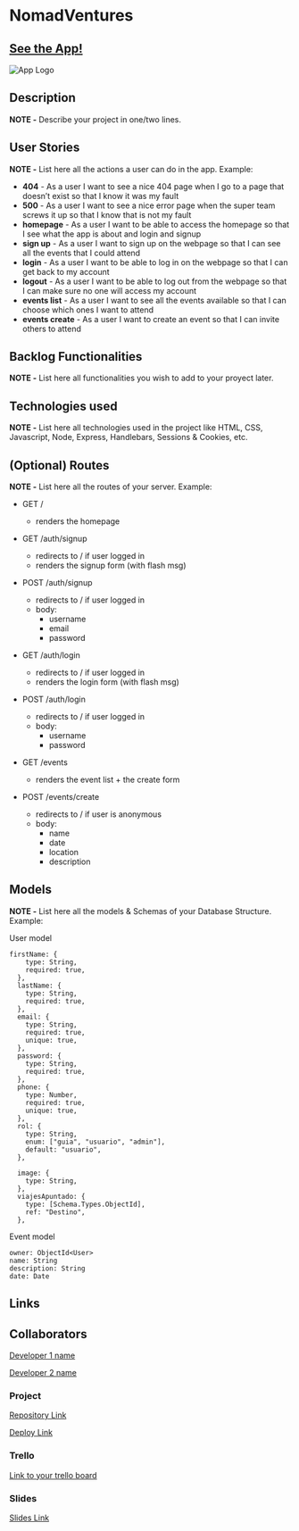 # NomadVentures

## [See the App!](https://nomadventures.adaptable.app/)

![App Logo](your-image-logo-path-or-name)

## Description

**NOTE -** Describe your project in one/two lines.
 
## User Stories

**NOTE -**  List here all the actions a user can do in the app. Example:

- **404** - As a user I want to see a nice 404 page when I go to a page that doesn’t exist so that I know it was my fault 
- **500** - As a user I want to see a nice error page when the super team screws it up so that I know that is not my fault
- **homepage** - As a user I want to be able to access the homepage so that I see what the app is about and login and signup
- **sign up** - As a user I want to sign up on the webpage so that I can see all the events that I could attend
- **login** - As a user I want to be able to log in on the webpage so that I can get back to my account
- **logout** - As a user I want to be able to log out from the webpage so that I can make sure no one will access my account
- **events list** - As a user I want to see all the events available so that I can choose which ones I want to attend
- **events create** - As a user I want to create an event so that I can invite others to attend

## Backlog Functionalities

**NOTE -** List here all functionalities you wish to add to your proyect later.

## Technologies used

**NOTE -** List here all technologies used in the project like HTML, CSS, Javascript, Node, Express, Handlebars, Sessions & Cookies, etc.


## (Optional) Routes

**NOTE -** List here all the routes of your server. Example:

- GET / 
  - renders the homepage
- GET /auth/signup
  - redirects to / if user logged in
  - renders the signup form (with flash msg)
- POST /auth/signup
  - redirects to / if user logged in
  - body:
    - username
    - email
    - password
- GET /auth/login
  - redirects to / if user logged in
  - renders the login form (with flash msg)
- POST /auth/login
  - redirects to / if user logged in
  - body:
    - username
    - password

- GET /events
  - renders the event list + the create form
- POST /events/create 
  - redirects to / if user is anonymous
  - body: 
    - name
    - date
    - location
    - description


## Models

**NOTE -** List here all the models & Schemas of your Database Structure. Example: 

User model
 
```
firstName: {
    type: String,
    required: true,
  },
  lastName: {
    type: String,
    required: true,
  },
  email: {
    type: String,
    required: true,
    unique: true,
  },
  password: {
    type: String,
    required: true,
  },
  phone: {
    type: Number,
    required: true,
    unique: true,
  },
  rol: {
    type: String,
    enum: ["guia", "usuario", "admin"],
    default: "usuario",
  },

  image: {
    type: String,
  },
  viajesApuntado: {
    type: [Schema.Types.ObjectId],
    ref: "Destino",
  },
```

Event model

```
owner: ObjectId<User>
name: String
description: String
date: Date
``` 

## Links

## Collaborators

[Developer 1 name](www.github-url.com)

[Developer 2 name](www.github-url.com)

### Project

[Repository Link](www.your-github-url-here.com)

[Deploy Link](www.your-deploy-url-here.com)

### Trello

[Link to your trello board](www.your-trello-url-here.com)

### Slides

[Slides Link](www.your-slides-url-here.com)
